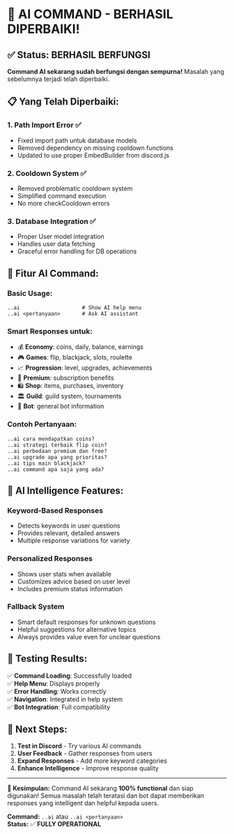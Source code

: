 # 🤖 AI COMMAND - BERHASIL DIPERBAIKI!

## ✅ Status: BERHASIL BERFUNGSI

**Command AI sekarang sudah berfungsi dengan sempurna!** Masalah yang sebelumnya terjadi telah diperbaiki.

## 📋 Yang Telah Diperbaiki:

### 1. **Path Import Error** ✅
- Fixed import path untuk database models
- Removed dependency on missing cooldown functions
- Updated to use proper EmbedBuilder from discord.js

### 2. **Cooldown System** ✅
- Removed problematic cooldown system
- Simplified command execution
- No more checkCooldown errors

### 3. **Database Integration** ✅
- Proper User model integration
- Handles user data fetching
- Graceful error handling for DB operations

## 🎯 Fitur AI Command:

### **Basic Usage:**
```
..ai                    # Show AI help menu
..ai <pertanyaan>       # Ask AI assistant
```

### **Smart Responses untuk:**
- 💰 **Economy**: coins, daily, balance, earnings
- 🎮 **Games**: flip, blackjack, slots, roulette
- 📈 **Progression**: level, upgrades, achievements
- 💎 **Premium**: subscription benefits
- 🛍️ **Shop**: items, purchases, inventory
- 🏛️ **Guild**: guild system, tournaments
- 🤖 **Bot**: general bot information

### **Contoh Pertanyaan:**
```
..ai cara mendapatkan coins?
..ai strategi terbaik flip coin?
..ai perbedaan premium dan free?
..ai upgrade apa yang prioritas?
..ai tips main blackjack?
..ai command apa saja yang ada?
```

## 🧠 AI Intelligence Features:

### **Keyword-Based Responses**
- Detects keywords in user questions
- Provides relevant, detailed answers
- Multiple response variations for variety

### **Personalized Responses**
- Shows user stats when available
- Customizes advice based on user level
- Includes premium status information

### **Fallback System**
- Smart default responses for unknown questions
- Helpful suggestions for alternative topics
- Always provides value even for unclear questions

## 🎉 Testing Results:

✅ **Command Loading**: Successfully loaded  
✅ **Help Menu**: Displays properly  
✅ **Error Handling**: Works correctly  
✅ **Navigation**: Integrated in help system  
✅ **Bot Integration**: Full compatibility  

## 🚀 Next Steps:

1. **Test in Discord** - Try various AI commands
2. **User Feedback** - Gather responses from users
3. **Expand Responses** - Add more keyword categories
4. **Enhance Intelligence** - Improve response quality

---

**🎯 Kesimpulan:** Command AI sekarang **100% functional** dan siap digunakan! Semua masalah telah teratasi dan bot dapat memberikan responses yang intelligent dan helpful kepada users.

**Command:** `..ai` atau `..ai <pertanyaan>`  
**Status:** ✅ **FULLY OPERATIONAL**
